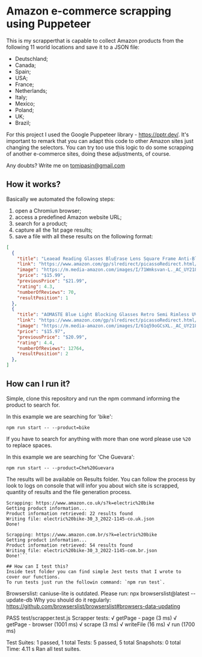 # Amazon e-commerce scrapping using Puppeteer
This is my scrapperthat is capable to collect Amazon products from the following 11 world locations and save it to a JSON file:

* Deutschland;
* Canada;
* Spain;
* USA;
* France;
* Netherlands;
* Italy;
* Mexico;
* Poland;
* UK;
* Brazil;

For this project I used the Google Puppeteer library - https://pptr.dev/. 
It's important to remark that you can adapt this code to other Amazon sites just changing the selectors. 
You can try too use this logic to do some scrapping of another e-commerce sites, doing these adjustments, of course. 

Any doubts? Write me on tomipasin@gmail.com


## How it works?
Basically we automated the following steps:
1. open a Chromiun browser;
2. access a predefined Amazon website URL;
3. search for a product;
4. capture all the 1st page results;
5. save a file with all these results on the following format:

```JSON
[
  {
    "title": "Leaead Reading Glasses BluErase Lens Square Frame Anti-Blue Light Anti Eyestrain Anti-UV Computer/Phones Glasses for Women/Men",
    "link": "https://www.amazon.com/gp/slredirect/picassoRedirect.html/ref=pa_sp_atf_aps_sr_pg1_1?ie=UTF8&adId=A08072291MQNHPO7OV5YT&url=%2FLeaead-BluErase-Anti-Blue-Eyestrain-Computer%2Fdp%2FB08DCHFTB3%2Fref%3Dsr_1_1_sspa%3Fkeywords%3Dglasses%26qid%3D1648650164%26sr%3D8-1-spons%26psc%3D1&qualifier=1648650164&id=6744030713096928&widgetName=sp_atf",
    "image": "https://m.media-amazon.com/images/I/71Wmksvan-L._AC_UY218_.jpg",
    "price": "$15.99",
    "previousPrice": "$21.99",
    "rating": 4.3,
    "numberOfReviews": 70,
    "resultPosition": 1
  },
  {
    "title": "AOMASTE Blue Light Blocking Glasses Retro Semi Rimless UV400 Clear Lens Computer Eyewear For Men Women",
    "link": "https://www.amazon.com/gp/slredirect/picassoRedirect.html/ref=pa_sp_atf_aps_sr_pg1_1?ie=UTF8&adId=A03885262FB5KTWTCULH2&url=%2FAOMASTE-Blocking-Glasses-Rimless-Computer%2Fdp%2FB07Z8P8Q5W%2Fref%3Dsr_1_2_sspa%3Fkeywords%3Dglasses%26qid%3D1648650164%26sr%3D8-2-spons%26psc%3D1&qualifier=1648650164&id=6744030713096928&widgetName=sp_atf",
    "image": "https://m.media-amazon.com/images/I/61q59oGCsXL._AC_UY218_.jpg",
    "price": "$15.97",
    "previousPrice": "$20.99",
    "rating": 4.4,
    "numberOfReviews": 12764,
    "resultPosition": 2
  },
]
```


## How can I run it?
Simple, clone this repository and run the npm command informing the product to search for.


In this example we are searching for 'bike':

`npm run start -- --product=bike`

If you have to search for anything with more than one word please use `%20` to replace spaces.


In this example we are searching for 'Che Guevara':

`npm run start -- --product=Che%20Guevara`

The results will be available on Results folder. 
You can follow the process by look to logs on console that will infor you about wich site is scrapped, quantity of results and the file generation process. 


```
Scrapping: https://www.amazon.co.uk/s?k=electric%20bike
Getting product information...
Product information retrieved: 22 results found
Writing file: electric%20bike-30_3_2022-1145-co.uk.json
Done!

Scrapping: https://www.amazon.com.br/s?k=electric%20bike
Getting product information...
Product information retrieved: 54 results found
Writing file: electric%20bike-30_3_2022-1145-com.br.json
Done!```

## How can I test this?
Inside test folder you can find simple Jest tests that I wrote to cover our functions. 
To run tests just run the followin command: `npm run test`.

````

Browserslist: caniuse-lite is outdated. Please run:
  npx browserslist@latest --update-db
  Why you should do it regularly: https://github.com/browserslist/browserslist#browsers-data-updating

 PASS  test/scrapper.test.js
  Scrapper tests:
    √ getPage - page (3 ms)
    √ getPage - browser (1001 ms)
    √ scrape (3 ms)
    √ writeFile (16 ms)
    √ run (1700 ms)

Test Suites: 1 passed, 1 total
Tests:       5 passed, 5 total
Snapshots:   0 total
Time:        4.11 s
Ran all test suites.
````

